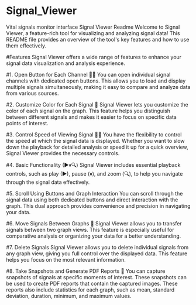 # Signal_Viewer
Vital signals monitor interface
Signal Viewer Readme
Welcome to Signal Viewer, a feature-rich tool for visualizing and analyzing signal data! This README file provides an overview of the tool's key features and how to use them effectively.

#Features
Signal Viewer offers a wide range of features to enhance your signal data visualization and analysis experience.

#1. Open Button for Each Channel 🤹‍♀️
You can open individual signal channels with dedicated open buttons. This allows you to load and display multiple signals simultaneously, making it easy to compare and analyze data from various sources.

#2. Customize Color for Each Signal 🎨
Signal Viewer lets you customize the color of each signal on the graph. This feature helps you distinguish between different signals and makes it easier to focus on specific data points of interest.

#3. Control Speed of Viewing Signal 🏃‍♂️
You have the flexibility to control the speed at which the signal data is displayed. Whether you want to slow down the playback for detailed analysis or speed it up for a quick overview, Signal Viewer provides the necessary controls.

#4. Basic Functionality (▶⏸🔍)
Signal Viewer includes essential playback controls, such as play (▶), pause (⏸), and zoom (🔍), to help you navigate through the signal data effectively.

#5. Scroll Using Buttons and Graph Interaction
You can scroll through the signal data using both dedicated buttons and direct interaction with the graph. This dual approach provides convenience and precision in navigating your data.

#6. Move Signals Between Graphs 🔄
Signal Viewer allows you to transfer signals between two graph views. This feature is especially useful for comparative analysis or organizing your data for a better understanding.

#7. Delete Signals
Signal Viewer allows you to delete individual signals from any graph view, giving you full control over the displayed data. This feature helps you focus on the most relevant information.

#8. Take Snapshots and Generate PDF Reports 📸
You can capture snapshots of signals at specific moments of interest. These snapshots can be used to create PDF reports that contain the captured images. These reports also include statistics for each graph, such as mean, standard deviation, duration, minimum, and maximum values.
